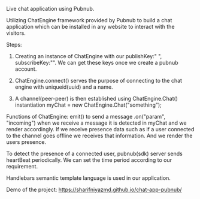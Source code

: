 Live chat application using Pubnub.

Utilizing ChatEngine framework provided by Pubnub to build a chat application which can be installed in any website to interact with the visitors.

Steps:
1. Creating an instance of ChatEngine with our publishKey:" ", subscribeKey:"". We can get these keys once we create a pubnub account.

2.  ChatEngine.connect() serves the purpose of connecting to the chat engine with uniqueid(uuid) and a name.

3. A channel(peer-peer) is then established using ChatEngine.Chat() instantiation myChat = new ChatEngine.Chat("something");

Functions of ChatEngine:
emit() to send a message
.on("param", "incoming")
when we receive a message it is detected in myChat and we render accordingly. If we receive presence data such as if a user connected to the channel goes offline we receives that information. And we render the users presence.

To detect the presence of a connected user, pubnub(sdk) server sends heartBeat periodically. We can set the time period according to our requirement.


Handlebars semantic template language is used in our application.




Demo of the project: https://sharifniyazmd.github.io/chat-app-pubnub/
